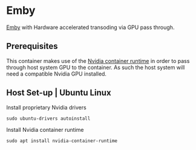 # Emby

[Emby](https://emby.media/index.html) with Hardware accelerated transoding via GPU pass through.

## Prerequisites

This container makes use of the [Nvidia container runtime](https://github.com/NVIDIA/nvidia-container-runtime)
in order to pass through host system GPU to the container. As such the host system will
need a compatible Nvidia GPU installed.

## Host Set-up | Ubuntu Linux

Install proprietary Nvidia drivers


```shell
sudo ubuntu-drivers autoinstall
```

Install Nvidia container runtime

```shell
sudo apt install nvidia-container-runtime
```
